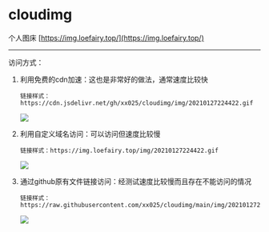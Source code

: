 # cloudimg
个人图床
[https://img.loefairy.top/](https://img.loefairy.top/)

---


访问方式：

1. 利用免费的cdn加速：这也是非常好的做法，通常速度比较快  

   ```
   链接样式：https://cdn.jsdelivr.net/gh/xx025/cloudimg/img/20210127224422.gif
   ```

   ![](https://cdn.jsdelivr.net/gh/xx025/cloudimg/img/20210127224422.gif) 

2. 利用自定义域名访问：可以访问但速度比较慢  

   ```
   链接样式：https://img.loefairy.top/img/20210127224422.gif
   ```

   ![](https://img.loefairy.top/img/20210127224422.gif)

   

3. 通过github原有文件链接访问：经测试速度比较慢而且存在不能访问的情况

   ```
   链接样式：https://raw.githubusercontent.com/xx025/cloudimg/main/img/20210127224422.gif 
   ```

   ![](https://raw.githubusercontent.com/xx025/cloudimg/main/img/20210127224422.gif )


